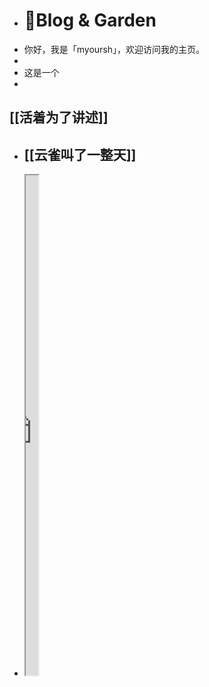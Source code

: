 - # 🏡Blog & Garden
- 你好，我是「myoursh」，欢迎访问我的主页。
-
- 这是一个
-
## [[活着为了讲述]]
- ## [[云雀叫了一整天]]
- <iframe src="https://httishere.gitee.io/notion/new/today-shici.html?mode=w" width="20"height="800"></iframe>